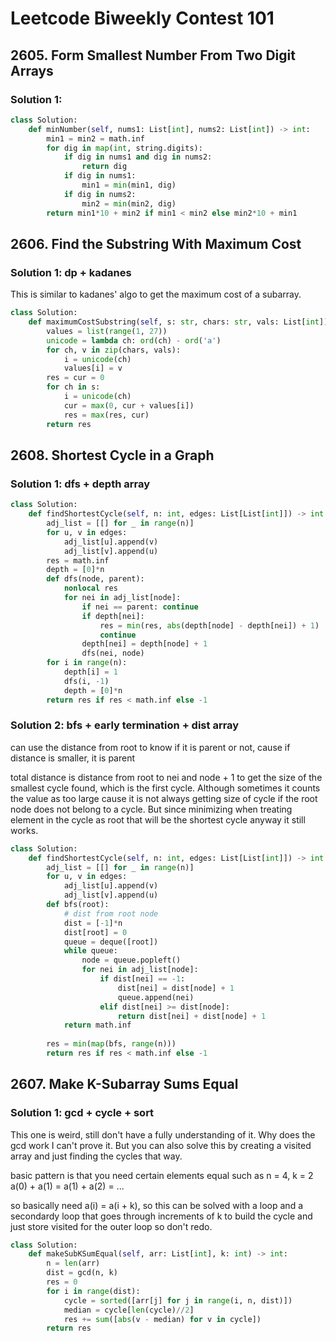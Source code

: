 # Leetcode Biweekly Contest 101

## 2605. Form Smallest Number From Two Digit Arrays

### Solution 1:

```py
class Solution:
    def minNumber(self, nums1: List[int], nums2: List[int]) -> int:
        min1 = min2 = math.inf
        for dig in map(int, string.digits):
            if dig in nums1 and dig in nums2:
                return dig
            if dig in nums1:
                min1 = min(min1, dig)
            if dig in nums2:
                min2 = min(min2, dig)
        return min1*10 + min2 if min1 < min2 else min2*10 + min1
```

## 2606. Find the Substring With Maximum Cost

### Solution 1:  dp + kadanes

This is similar to kadanes' algo to get the maximum cost of a subarray. 

```py
class Solution:
    def maximumCostSubstring(self, s: str, chars: str, vals: List[int]) -> int:
        values = list(range(1, 27))
        unicode = lambda ch: ord(ch) - ord('a')
        for ch, v in zip(chars, vals):
            i = unicode(ch)
            values[i] = v
        res = cur = 0
        for ch in s:
            i = unicode(ch)
            cur = max(0, cur + values[i])
            res = max(res, cur)
        return res
```

## 2608. Shortest Cycle in a Graph

### Solution 1: dfs + depth array

```py
class Solution:
    def findShortestCycle(self, n: int, edges: List[List[int]]) -> int:
        adj_list = [[] for _ in range(n)]
        for u, v in edges:
            adj_list[u].append(v)
            adj_list[v].append(u)
        res = math.inf
        depth = [0]*n
        def dfs(node, parent):
            nonlocal res
            for nei in adj_list[node]:
                if nei == parent: continue
                if depth[nei]: 
                    res = min(res, abs(depth[node] - depth[nei]) + 1)
                    continue
                depth[nei] = depth[node] + 1
                dfs(nei, node)
        for i in range(n):
            depth[i] = 1
            dfs(i, -1)
            depth = [0]*n
        return res if res < math.inf else -1
```

### Solution 2:  bfs + early termination + dist array 

can use the distance from root to know if it is parent or not, cause if distance is smaller, it is parent

total distance is distance from root to nei and node + 1 to get the size of the smallest cycle found, which is the first cycle. 
Although sometimes it counts the value as too large cause it is not always getting size of cycle if the root node does not belong to a cycle. 
But since minimizing when treating element in the cycle as root that will be the shortest cycle anyway it still works. 

```py
class Solution:
    def findShortestCycle(self, n: int, edges: List[List[int]]) -> int:
        adj_list = [[] for _ in range(n)]
        for u, v in edges:
            adj_list[u].append(v)
            adj_list[v].append(u)
        def bfs(root):
            # dist from root node
            dist = [-1]*n
            dist[root] = 0
            queue = deque([root])
            while queue:
                node = queue.popleft()
                for nei in adj_list[node]:
                    if dist[nei] == -1:
                        dist[nei] = dist[node] + 1
                        queue.append(nei)
                    elif dist[nei] >= dist[node]:
                        return dist[nei] + dist[node] + 1
            return math.inf
       
        res = min(map(bfs, range(n)))
        return res if res < math.inf else -1
```

## 2607. Make K-Subarray Sums Equal

### Solution 1:  gcd + cycle + sort

This one is weird, still don't have a fully understanding of it. Why does the gcd work I can't prove it. But you can also solve this
by creating a visited array and just finding the cycles that way. 

basic pattern is that you need certain elements equal such as n = 4, k = 2
a(0) + a(1) = a(1) + a(2) = ...

so basically need a(i) = a(i + k), so this can be solved with a loop and a secondardy loop that goes through increments of k to build the cycle 
and just store visited for the outer loop so don't redo. 

```py
class Solution:
    def makeSubKSumEqual(self, arr: List[int], k: int) -> int:
        n = len(arr)
        dist = gcd(n, k)
        res = 0
        for i in range(dist):
            cycle = sorted([arr[j] for j in range(i, n, dist)])
            median = cycle[len(cycle)//2]
            res += sum([abs(v - median) for v in cycle])
        return res
```